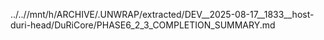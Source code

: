 ../..//mnt/h/ARCHIVE/.UNWRAP/extracted/DEV__2025-08-17__1833__host-duri-head/DuRiCore/PHASE6_2_3_COMPLETION_SUMMARY.md